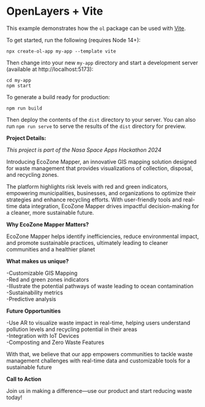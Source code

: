 # OpenLayers + Vite

This example demonstrates how the `ol` package can be used with [Vite](https://vitejs.dev/).

To get started, run the following (requires Node 14+):

    npx create-ol-app my-app --template vite

Then change into your new `my-app` directory and start a development server (available at http://localhost:5173):

    cd my-app
    npm start

To generate a build ready for production:

    npm run build

Then deploy the contents of the `dist` directory to your server.  You can also run `npm run serve` to serve the results of the `dist` directory for preview.

**Project Details:**

*This project is part of the Nasa Space Apps Hackathon 2024*

Introducing EcoZone Mapper, an innovative GIS mapping solution designed for waste management that provides visualizations of collection, disposal, and recycling zones. 

The platform highlights risk levels with red and green indicators, empowering municipalities, businesses, and organizations to optimize their strategies and enhance recycling efforts. With user-friendly tools and real-time data integration, EcoZone Mapper drives impactful decision-making for a cleaner, more sustainable future.

**Why EcoZone Mapper Matters?**

EcoZone Mapper helps identify inefficiencies, reduce environmental impact, and promote sustainable practices, ultimately leading to cleaner communities and a healthier planet


**What makes us unique?**

-Customizable GIS Mapping  
-Red and green zones indicators  
-Illustrate the potential pathways of waste leading to ocean contamination  
-Sustainability metrics  
-Predictive analysis  


**Future Opportunities**

-Use AR to visualize waste impact in real-time, helping users understand pollution levels and recycling potential in their areas  
-Integration with IoT Devices  
-Composting and Zero Waste Features  


With that, we believe that our app empowers communities to tackle waste management challenges with real-time data and customizable tools for a sustainable future


**Call to Action**

Join us in making a difference—use our product and start reducing waste today!
